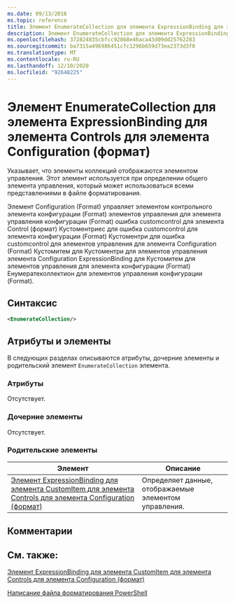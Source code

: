 ```yaml
---
ms.date: 09/13/2016
ms.topic: reference
title: Элемент EnumerateCollection для элемента ExpressionBinding для элемента Controls для элемента Configuration (формат)
description: Элемент EnumerateCollection для элемента ExpressionBinding для элемента Controls для элемента Configuration (формат)
ms.openlocfilehash: 372824835cbfcc92868e46aca43d09dd25762283
ms.sourcegitcommit: ba7315a496986451cfc1296b659d73ea2373d3f0
ms.translationtype: MT
ms.contentlocale: ru-RU
ms.lasthandoff: 12/10/2020
ms.locfileid: "92648225"
---
```

# <a name="enumeratecollection-element-for-expressionbinding-for-controls-for-configuration-format"></a>Элемент EnumerateCollection для элемента ExpressionBinding для элемента Controls для элемента Configuration (формат)

Указывает, что элементы коллекций отображаются элементом управления. Этот элемент используется при определении общего элемента управления, который может использоваться всеми представлениями в файле форматирования.

Элемент Configuration (Format) управляет элементом контрольного элемента конфигурации (Format) элементов управления для элемента управления конфигурации (Format) ошибка customcontrol для элемента Control (формат) Кустоментриес для ошибка customcontrol для элемента конфигурации (Format) Кустоментри для ошибка customcontrol для элементов управления для элемента Configuration (Format) Кустомитем для Кустоментри для элементов управления элемента Configuration ExpressionBinding для Кустомитем для элементов управления для элемента конфигурации (Format) Енумератеколлектион для элементов управления конфигурации (Format).

## <a name="syntax"></a>Синтаксис

```xml
<EnumerateCollection/>
```

## <a name="attributes-and-elements"></a>Атрибуты и элементы

В следующих разделах описываются атрибуты, дочерние элементы и родительский элемент `EnumerateCollection` элемента.

### <a name="attributes"></a>Атрибуты

Отсутствует.

### <a name="child-elements"></a>Дочерние элементы

Отсутствует.

### <a name="parent-elements"></a>Родительские элементы

|Элемент|Описание|
|-------------|-----------------|
|[Элемент ExpressionBinding для элемента CustomItem для элемента Controls для элемента Configuration (формат)](./expressionbinding-element-for-customitem-for-controls-for-configuration-format.md)|Определяет данные, отображаемые элементом управления.|

## <a name="remarks"></a>Комментарии

## <a name="see-also"></a>См. также:

[Элемент ExpressionBinding для элемента CustomItem для элемента Controls для элемента Configuration (формат)](./expressionbinding-element-for-customitem-for-controls-for-configuration-format.md)

[Написание файла форматирования PowerShell](./writing-a-powershell-formatting-file.md)
